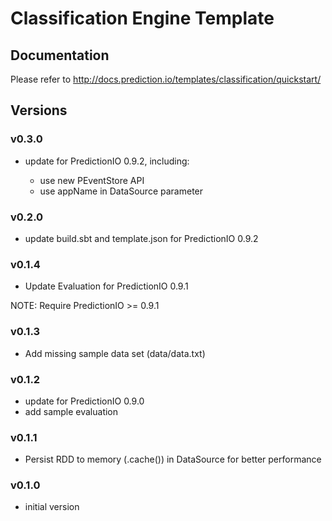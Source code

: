 # Classification Engine Template

## Documentation

Please refer to http://docs.prediction.io/templates/classification/quickstart/

## Versions

### v0.3.0

- update for PredictionIO 0.9.2, including:

  - use new PEventStore API
  - use appName in DataSource parameter

### v0.2.0

- update build.sbt and template.json for PredictionIO 0.9.2

### v0.1.4

- Update Evaluation for PredictionIO 0.9.1

NOTE: Require PredictionIO >= 0.9.1

### v0.1.3

- Add missing sample data set (data/data.txt)

### v0.1.2

- update for PredictionIO 0.9.0
- add sample evaluation

### v0.1.1

- Persist RDD to memory (.cache()) in DataSource for better performance

### v0.1.0

- initial version
